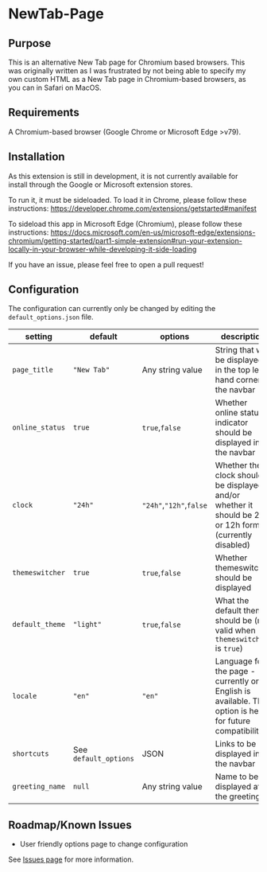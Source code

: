 # NewTab-Page

## Purpose

This is an alternative New Tab page for Chromium based browsers. This was originally written as I was frustrated by not being able to specify my own custom HTML as a New Tab page in Chromium-based browsers, as you can in Safari on MacOS. 

## Requirements

A Chromium-based browser (Google Chrome or Microsoft Edge >v79).

## Installation

As this extension is still in development, it is not currently available for install through the Google or Microsoft extension stores.

To run it, it must be sideloaded. To load it in Chrome, please follow these instructions: https://developer.chrome.com/extensions/getstarted#manifest

To sideload this app in Microsoft Edge (Chromium), please follow these instructions: https://docs.microsoft.com/en-us/microsoft-edge/extensions-chromium/getting-started/part1-simple-extension#run-your-extension-locally-in-your-browser-while-developing-it-side-loading

If you have an issue, please feel free to open a pull request!

## Configuration

The configuration can currently only be changed by editing the `default_options.json` file.

setting | default | options | description
--- | --- | --- | ---
`page_title` | `"New Tab"` | Any string value | String that will be displayed in the top left hand corner of the navbar
`online_status` | `true` | `true`,`false`| Whether online status indicator should be displayed in the navbar
`clock` | `"24h"` | `"24h"`,`"12h"`,`false`| Whether the clock should be displayed, and/or whether it should be 24h or 12h format (currently disabled)
`themeswitcher` | `true` | `true`,`false` | Whether themeswitcher should be displayed
`default_theme` | `"light"` | `true`,`false` | What the default theme should be (not valid when `themeswitcher` is `true`)
`locale` | `"en"` | `"en"` | Language for the page - currently only English is available. This option is here for future compatibility
`shortcuts` | See `default_options` | JSON | Links to be displayed in the navbar
`greeting_name` | `null` | Any string value | Name to be displayed after the greeting.

## Roadmap/Known Issues

- User friendly options page to change configuration

See [Issues page](https://github.com/Gunner237/NewTab-Page/issues) for more information.